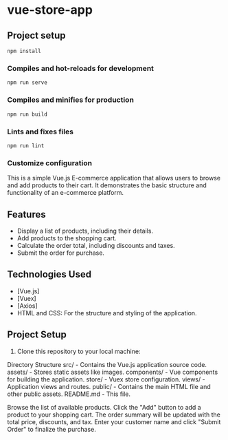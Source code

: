 # vue-store-app

## Project setup
```
npm install
```

### Compiles and hot-reloads for development
```
npm run serve
```

### Compiles and minifies for production
```
npm run build
```

### Lints and fixes files
```
npm run lint
```

### Customize configuration
This is a simple Vue.js E-commerce application that allows users to browse and add products to their cart. It demonstrates the basic structure and functionality of an e-commerce platform.


## Features

- Display a list of products, including their details.
- Add products to the shopping cart.
- Calculate the order total, including discounts and taxes.
- Submit the order for purchase.

## Technologies Used

- [Vue.js]
- [Vuex]
- [Axios]
- HTML and CSS: For the structure and styling of the application.

## Project Setup

1. Clone this repository to your local machine:

Directory Structure
src/ - Contains the Vue.js application source code.
assets/ - Stores static assets like images.
components/ - Vue components for building the application.
store/ - Vuex store configuration.
views/ - Application views and routes.
public/ - Contains the main HTML file and other public assets.
README.md - This file.

Browse the list of available products.
Click the "Add" button to add a product to your shopping cart.
The order summary will be updated with the total price, discounts, and tax.
Enter your customer name and click "Submit Order" to finalize the purchase.

